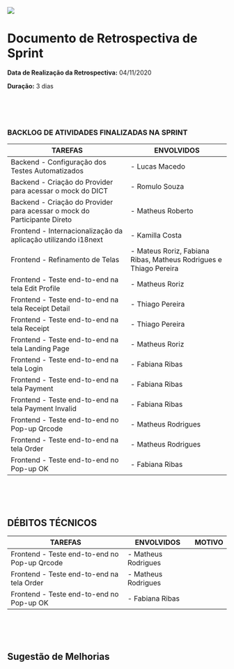[![](https://github.com/Vamos-Parcelar-Lift-Learning/Documentos/blob/main/Imagens/cabecalho_relatorios.png)](https://github.com/Vamos-Parcelar-Lift-Learning/Documentos/blob/main/Imagens/cabecalho_relatorios.png)

# Documento de Retrospectiva de Sprint

**Data de Realização da Retrospectiva:** 04/11/2020

**Duração:** 3 dias

<br/>
<br/>
<br/>

### BACKLOG DE ATIVIDADES FINALIZADAS NA SPRINT

| TAREFAS                                 | ENVOLVIDOS                     |
| --------------------------------------- | ------------------------------ |
| Backend - Configuração dos Testes Automatizados     | - Lucas Macedo                |
| Backend - Criação do Provider para acessar o mock do DICT   | - Romulo Souza            |
| Backend - Criação do Provider para acessar o mock do Participante Direto   | - Matheus Roberto                |
| Frontend - Internacionalização da aplicação utilizando i18next | - Kamilla Costa            |
| Frontend - Refinamento de Telas         | - Mateus Roriz, Fabiana Ribas, Matheus Rodrigues e Thiago Pereira                |
| Frontend - Teste end-to-end na tela Edit Profile        | - Matheus Roriz |
| Frontend - Teste end-to-end na tela Receipt Detail       | - Thiago Pereira |
| Frontend - Teste end-to-end na tela Receipt       | - Thiago Pereira |
| Frontend - Teste end-to-end na tela Landing Page       | - Matheus Roriz |
| Frontend - Teste end-to-end na tela Login       | - Fabiana Ribas |
| Frontend - Teste end-to-end na tela Payment       | - Fabiana Ribas |
| Frontend - Teste end-to-end na tela Payment Invalid      | - Fabiana Ribas |
| Frontend - Teste end-to-end no Pop-up Qrcode      | - Matheus Rodrigues |
| Frontend - Teste end-to-end na tela Order      | - Matheus Rodrigues |
| Frontend - Teste end-to-end no Pop-up OK      | - Fabiana Ribas |

<br/>
<br/>
<br/>

## DÉBITOS TÉCNICOS

| TAREFAS | ENVOLVIDOS | MOTIVO |
| ------- | ---------- | ------ |
| Frontend - Teste end-to-end no Pop-up Qrcode      | - Matheus Rodrigues |
| Frontend - Teste end-to-end na tela Order      | - Matheus Rodrigues |
| Frontend - Teste end-to-end no Pop-up OK      | - Fabiana Ribas |

<br/>
<br/>
<br/>

## Sugestão de Melhorias
